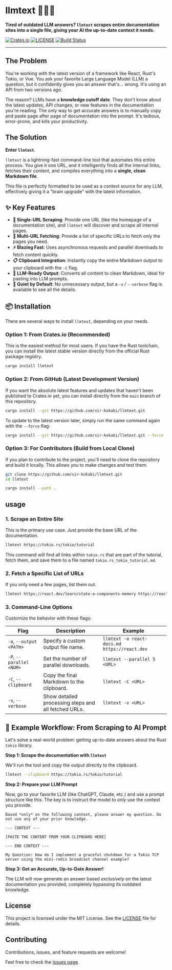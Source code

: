 # llmtext 🤖🔗📝

**Tired of outdated LLM answers? `llmtext` scrapes entire documentation sites into a single file, giving your AI the up-to-date context it needs.**

[![Crates.io](https://img.shields.io/crates/v/llmtext.svg)](https://crates.io/crates/llmtext)
[![LICENSE](https://img.shields.io/badge/license-MIT-blue.svg)](LICENSE)
[![Build Status](https://img.shields.io/github/actions/workflow/status/your-username/llmtext/rust.yml?branch=main)](https://github.com/sir-kokabi/llmtext/actions)

---

## The Problem

You're working with the latest version of a framework like React, Rust's Tokio, or Vue. You ask your favorite Large Language Model (LLM) a question, but it confidently gives you an answer that's... wrong. It's using an API from two versions ago.

The reason? LLMs have a **knowledge cutoff date**. They don't know about the latest updates, API changes, or new features in the documentation you're reading. The only way to get accurate answers is to manually copy and paste page after page of documentation into the prompt. It's tedious, error-prone, and kills your productivity.

## The Solution

**Enter `llmtext`**.

`llmtext` is a lightning-fast command-line tool that automates this entire process. You give it one URL, and it intelligently finds all the internal links, fetches their content, and compiles everything into a **single, clean Markdown file**.

This file is perfectly formatted to be used as a context source for any LLM, effectively giving it a "brain upgrade" with the latest information.

## ✨ Key Features

-   **🚀 Single-URL Scraping**: Provide one URL (like the homepage of a documentation site), and `llmtext` will discover and scrape all internal pages.
-   **🎯 Multi-URL Fetching**: Provide a list of specific URLs to fetch only the pages you need.
-   **⚡ Blazing Fast**: Uses asynchronous requests and parallel downloads to fetch content quickly.
-   **📋 Clipboard Integration**: Instantly copy the entire Markdown output to your clipboard with the `-C` flag.
-   **🤖 LLM-Ready Output**: Converts all content to clean Markdown, ideal for pasting into LLM prompts.
-   **🤫 Quiet by Default**: No unnecessary output, but a `-v` / `--verbose` flag is available to see all the details.

## 📦 Installation

There are several ways to install `llmtext`, depending on your needs.

### Option 1: From Crates.io (Recommended)

This is the easiest method for most users. If you have the Rust toolchain, you can install the latest stable version directly from the official Rust package registry.

```bash
cargo install llmtext
```

### Option 2: From GitHub (Latest Development Version)

If you want the absolute latest features and updates that haven't been published to Crates.io yet, you can install directly from the `main` branch of this repository.

```bash
cargo install --git https://github.com/sir-kokabi/llmtext.git
```

To update to the latest version later, simply run the same command again with the `--force` flag:
```bash
cargo install --git https://github.com/sir-kokabi/llmtext.git --force
```

### Option 3: For Contributors (Build from Local Clone)

If you plan to contribute to the project, you'll need to clone the repository and build it locally. This allows you to make changes and test them.

```bash
git clone https://github.com/sir-kokabi/llmtext.git
cd llmtext

cargo install --path .
```

##  usage

### 1. Scrape an Entire Site

This is the primary use case. Just provide the base URL of the documentation.

```bash
llmtext https://tokio.rs/tokio/tutorial
```

This command will find all links within `tokio.rs` that are part of the tutorial, fetch them, and save them to a file named `tokio.rs_tokio_tutorial.md`.

### 2. Fetch a Specific List of URLs

If you only need a few pages, list them out.

```bash
llmtext https://react.dev/learn/state-a-components-memory https://react.dev/learn/responding-to-events
```

### 3. Command-Line Options

Customize the behavior with these flags:

| Flag                        | Description                                          | Example                                                  |
| --------------------------- | ---------------------------------------------------- | -------------------------------------------------------- |
| `-o`, `--output <PATH>`     | Specify a custom output file name.                   | `llmtext -o react-docs.md https://react.dev`             |
| `-P`, `--parallel <NUM>`    | Set the number of parallel downloads.                | `llmtext --parallel 5 <URL>`                             |
| `-C`, `--clipboard`         | Copy the final Markdown to the clipboard.            | `llmtext -C <URL>`                                       |
| `-v`, `--verbose`           | Show detailed processing steps and all fetched URLs. | `llmtext -v <URL>`                                       |

## 🚀 Example Workflow: From Scraping to AI Prompt

Let's solve a real-world problem: getting up-to-date answers about the Rust `tokio` library.

**Step 1: Scrape the documentation with `llmtext`**

We'll run the tool and copy the output directly to the clipboard.

```bash
llmtext --clipboard https://tokio.rs/tokio/tutorial
```

**Step 2: Prepare your LLM Prompt**

Now, go to your favorite LLM (like ChatGPT, Claude, etc.) and use a prompt structure like this. The key is to instruct the model to *only* use the context you provide.

```
Based *only* on the following context, please answer my question. Do not use any of your prior knowledge.

--- CONTEXT ---

[PASTE THE CONTENT FROM YOUR CLIPBOARD HERE]

--- END CONTEXT ---

My Question: How do I implement a graceful shutdown for a Tokio TCP server using the mini-redis broadcast channel example?
```

**Step 3: Get an Accurate, Up-to-Date Answer!**

The LLM will now generate an answer based *exclusively* on the latest documentation you provided, completely bypassing its outdated knowledge.

## License

This project is licensed under the MIT License. See the [LICENSE](https://github.com/sir-kokabi/llmtext/blob/main/LICENCE) file for details.

## Contributing

Contributions, issues, and feature requests are welcome!

Feel free to check the [issues page](https://github.com/sir-kokabi/llmtext/issues).

